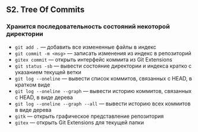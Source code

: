 ## S2. Tree Of Commits
### Хранится последовательность состояний некоторой директории
 - `git add .` — добавить все измененные файлы в индекс
 - `git commit -m <msg>` — записать изменения из индекс в репозиторий
 - `gitex commit` — открыть интерфейс коммита из Git Extensions
 - `git status -sb` — вывести состояние директории и индекса кратко с указанием текущей ветки
 - `git log --oneline` — вывести список коммитов, связанных с HEAD, в кратком виде
 - `git log --oneline --graph` — вывести историю коммитов, связанных с HEAD, в виде дерева
 - `git log --oneline --graph --all` — вывести историю всех коммитов в виде дерева
 - `gitk` — открыть графическое представление репозитория
 - `gitex` — открыть Git Extensions для текущей папки
